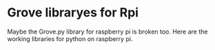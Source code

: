 # Grove libraryes for Rpi
Maybe the Grove.py library for raspberry pi is broken too. Here are the working libraries for python on raspberry pi.
